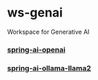 # ws-genai
Workspace for Generative AI


### [spring-ai-openai](https://github.com/bs-public/ws-genai/tree/main/spring-ai-openai/) 


### [spring-ai-ollama-llama2](https://github.com/bs-public/ws-genai/tree/main/spring-ai-ollama-llama2/) 
